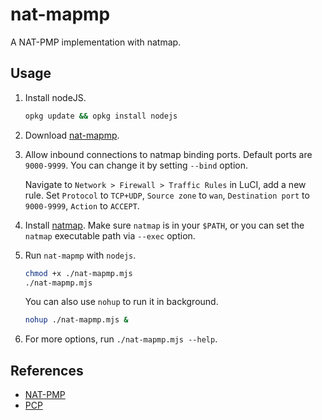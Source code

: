 # nat-mapmp

A NAT-PMP implementation with natmap.

## Usage

1. Install nodeJS.

   ```bash
   opkg update && opkg install nodejs
   ```

2. Download [nat-mapmp](../../releases).

3. Allow inbound connections to natmap binding ports. Default ports are `9000-9999`. You can change it by setting `--bind` option.

   Navigate to `Network > Firewall > Traffic Rules` in LuCI, add a new rule. Set `Protocol` to `TCP+UDP`, `Source zone` to `wan`, `Destination port` to `9000-9999`, `Action` to `ACCEPT`.

4. Install [natmap](https://github.com/heiher/natmap). Make sure `natmap` is in your `$PATH`, or you can set the `natmap` executable path via `--exec` option.

5. Run `nat-mapmp` with `nodejs`.

   ```bash
   chmod +x ./nat-mapmp.mjs
   ./nat-mapmp.mjs
   ```

   You can also use `nohup` to run it in background.

   ```bash
   nohup ./nat-mapmp.mjs &
   ```

6. For more options, run `./nat-mapmp.mjs --help`.

## References

- [NAT-PMP](http://tools.ietf.org/html/rfc6886)
- [PCP](http://tools.ietf.org/html/rfc6887)
